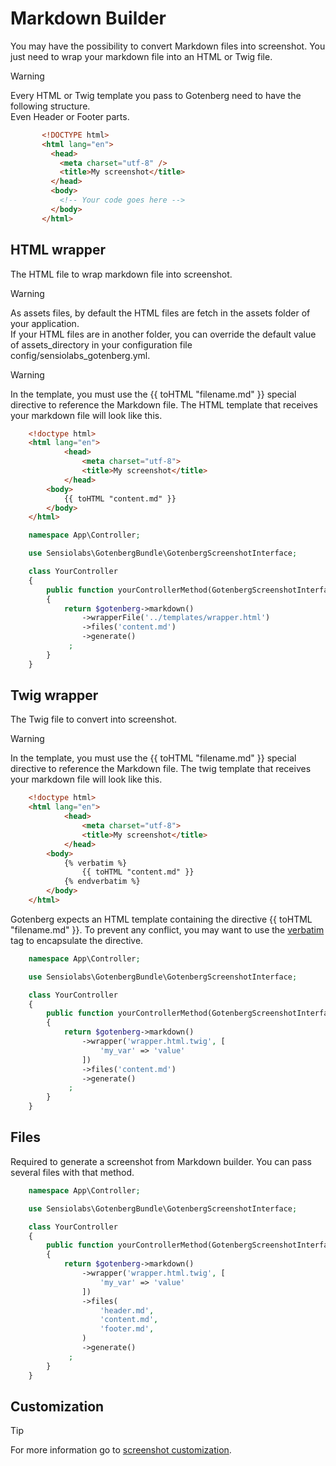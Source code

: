 # Markdown Builder

You may have the possibility to convert Markdown files into screenshot.
You just need to wrap your markdown file into an HTML or Twig file.

> [!WARNING]  
> Every HTML or Twig template you pass to Gotenberg need to have the following structure.  
> Even Header or Footer parts.
> ```html
>        <!DOCTYPE html>
>        <html lang="en">
>          <head>
>            <meta charset="utf-8" />
>            <title>My screenshot</title>
>          </head>
>          <body>
>            <!-- Your code goes here -->
>          </body>
>        </html>
> ```

## HTML wrapper

The HTML file to wrap markdown file into screenshot.

> [!WARNING]  
> As assets files, by default the HTML files are fetch in the assets folder of
> your application.  
> If your  HTML files are in another folder, you can override the default value
> of assets_directory in your configuration file config/sensiolabs_gotenberg.yml.


> [!WARNING]
> In the template, you must use the {{ toHTML "filename.md" }} special directive to reference the Markdown file.
> The HTML template that receives your markdown file will look like this.

```html
    <!doctype html>
    <html lang="en">
            <head>
                <meta charset="utf-8">
                <title>My screenshot</title>
            </head>
        <body>
            {{ toHTML "content.md" }}
        </body>
    </html>
```

```php
    namespace App\Controller;

    use Sensiolabs\GotenbergBundle\GotenbergScreenshotInterface;

    class YourController
    {
        public function yourControllerMethod(GotenbergScreenshotInterface $gotenberg): Response
        {
            return $gotenberg->markdown()
                ->wrapperFile('../templates/wrapper.html')
                ->files('content.md')
                ->generate()
             ;
        }
    }
```

## Twig wrapper

The Twig file to convert into screenshot.

> [!WARNING]
> In the template, you must use the {{ toHTML "filename.md" }} special directive to reference the Markdown file. 
> The twig template that receives your markdown file will look like this.

```html
    <!doctype html>
    <html lang="en">
            <head>
                <meta charset="utf-8">
                <title>My screenshot</title>
            </head>
        <body>
            {% verbatim %}
                {{ toHTML "content.md" }}
            {% endverbatim %}
        </body>
    </html>
```
Gotenberg expects an HTML template containing the directive {{ toHTML "filename.md" }}. 
To prevent any conflict, you may want to use the [verbatim](https://twig.symfony.com/doc/3.x/tags/verbatim.html) tag to encapsulate the directive.

```php
    namespace App\Controller;

    use Sensiolabs\GotenbergBundle\GotenbergScreenshotInterface;

    class YourController
    {
        public function yourControllerMethod(GotenbergScreenshotInterface $gotenberg): Response
        {
            return $gotenberg->markdown()
                ->wrapper('wrapper.html.twig', [
                    'my_var' => 'value'
                ])
                ->files('content.md')
                ->generate()
             ;
        }
    }
```

## Files

Required to generate a screenshot from Markdown builder. You can pass several files with that method.

```php
    namespace App\Controller;

    use Sensiolabs\GotenbergBundle\GotenbergScreenshotInterface;

    class YourController
    {
        public function yourControllerMethod(GotenbergScreenshotInterface $gotenberg): Response
        {
            return $gotenberg->markdown()
                ->wrapper('wrapper.html.twig', [
                    'my_var' => 'value'
                ])
                ->files(
                    'header.md', 
                    'content.md', 
                    'footer.md',
                )
                ->generate()
             ;
        }
    }
```

## Customization

> [!TIP]
> For more information go to [screenshot customization](customization.md).
